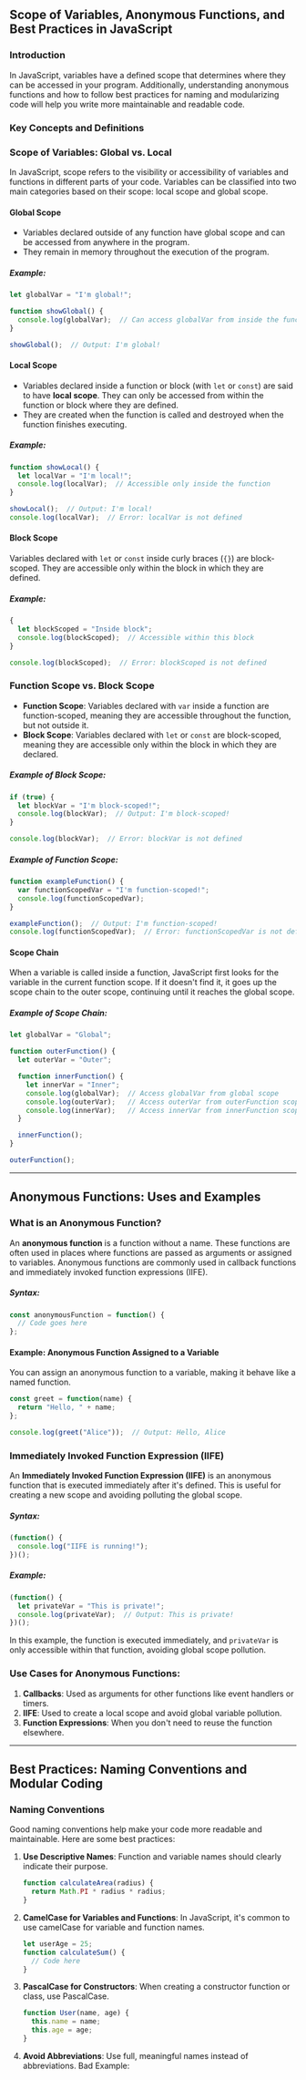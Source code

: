 ## Scope of Variables, Anonymous Functions, and Best Practices in JavaScript

### Introduction

In JavaScript, variables have a defined scope that determines where they can be accessed in your program. Additionally, understanding anonymous functions and how to follow best practices for naming and modularizing code will help you write more maintainable and readable code.

### Key Concepts and Definitions

### Scope of Variables: Global vs. Local

In JavaScript, scope refers to the visibility or accessibility of variables and functions in different parts of your code. Variables can be classified into two main categories based on their scope: local scope and global scope.

#### Global Scope

- Variables declared outside of any function have global scope and can be accessed from anywhere in the program.
- They remain in memory throughout the execution of the program.

##### Example:
```js
let globalVar = "I'm global!";

function showGlobal() {
  console.log(globalVar);  // Can access globalVar from inside the function
}

showGlobal();  // Output: I'm global!
```

#### Local Scope

- Variables declared inside a function or block (with `let` or `const`) are said to have **local scope**. They can only be accessed from within the function or block where they are defined.
- They are created when the function is called and destroyed when the function finishes executing.

##### Example:
```js
function showLocal() {
  let localVar = "I'm local!";
  console.log(localVar);  // Accessible only inside the function
}

showLocal();  // Output: I'm local!
console.log(localVar);  // Error: localVar is not defined
```

#### Block Scope

Variables declared with `let` or `const` inside curly braces (`{}`) are block-scoped. They are accessible only within the block in which they are defined.

##### Example:
```js
{
  let blockScoped = "Inside block";
  console.log(blockScoped);  // Accessible within this block
}

console.log(blockScoped);  // Error: blockScoped is not defined
```

### Function Scope vs. Block Scope

- **Function Scope**: Variables declared with `var` inside a function are function-scoped, meaning they are accessible throughout the function, but not outside it.
- **Block Scope**: Variables declared with `let` or `const` are block-scoped, meaning they are accessible only within the block in which they are declared.

##### Example of Block Scope:
```js
if (true) {
  let blockVar = "I'm block-scoped!";
  console.log(blockVar);  // Output: I'm block-scoped!
}

console.log(blockVar);  // Error: blockVar is not defined
```

##### Example of Function Scope:
```js
function exampleFunction() {
  var functionScopedVar = "I'm function-scoped!";
  console.log(functionScopedVar);
}

exampleFunction();  // Output: I'm function-scoped!
console.log(functionScopedVar);  // Error: functionScopedVar is not defined
```

#### Scope Chain

When a variable is called inside a function, JavaScript first looks for the variable in the current function scope. If it doesn't find it, it goes up the scope chain to the outer scope, continuing until it reaches the global scope.

##### Example of Scope Chain:
```js
let globalVar = "Global";

function outerFunction() {
  let outerVar = "Outer";

  function innerFunction() {
    let innerVar = "Inner";
    console.log(globalVar);  // Access globalVar from global scope
    console.log(outerVar);   // Access outerVar from outerFunction scope
    console.log(innerVar);   // Access innerVar from innerFunction scope
  }

  innerFunction();
}

outerFunction();
```
***
## Anonymous Functions: Uses and Examples

### What is an Anonymous Function?

An **anonymous function** is a function without a name. These functions are often used in places where functions are passed as arguments or assigned to variables. Anonymous functions are commonly used in callback functions and immediately invoked function expressions (IIFE).

##### Syntax:
```js
const anonymousFunction = function() {
  // Code goes here
};
```

#### Example: Anonymous Function Assigned to a Variable

You can assign an anonymous function to a variable, making it behave like a named function.

```js
const greet = function(name) {
  return "Hello, " + name;
};

console.log(greet("Alice"));  // Output: Hello, Alice
```

### Immediately Invoked Function Expression (IIFE)

An **Immediately Invoked Function Expression (IIFE)** is an anonymous function that is executed immediately after it's defined. This is useful for creating a new scope and avoiding polluting the global scope.

##### Syntax:
```js
(function() {
  console.log("IIFE is running!");
})();
```

##### Example:
```js
(function() {
  let privateVar = "This is private!";
  console.log(privateVar);  // Output: This is private!
})();
```

In this example, the function is executed immediately, and `privateVar` is only accessible within that function, avoiding global scope pollution.

### Use Cases for Anonymous Functions:

1. **Callbacks**: Used as arguments for other functions like event handlers or timers.
2. **IIFE**: Used to create a local scope and avoid global variable pollution.
3. **Function Expressions**: When you don't need to reuse the function elsewhere.
***

## Best Practices: Naming Conventions and Modular Coding

### Naming Conventions

Good naming conventions help make your code more readable and maintainable. Here are some best practices:

1. **Use Descriptive Names**: Function and variable names should clearly indicate their purpose.
	```js
	function calculateArea(radius) {
	  return Math.PI * radius * radius;
	}
	```

2. **CamelCase for Variables and Functions**: In JavaScript, it's common to use camelCase for variable and function names.
	```js
	let userAge = 25;
	function calculateSum() {
	  // Code here
	}
	```

3. **PascalCase for Constructors**: When creating a constructor function or class, use PascalCase.
	```js
	function User(name, age) {
	  this.name = name;
	  this.age = age;
	}
	```

4. **Avoid Abbreviations**: Use full, meaningful names instead of abbreviations.
Bad Example:
